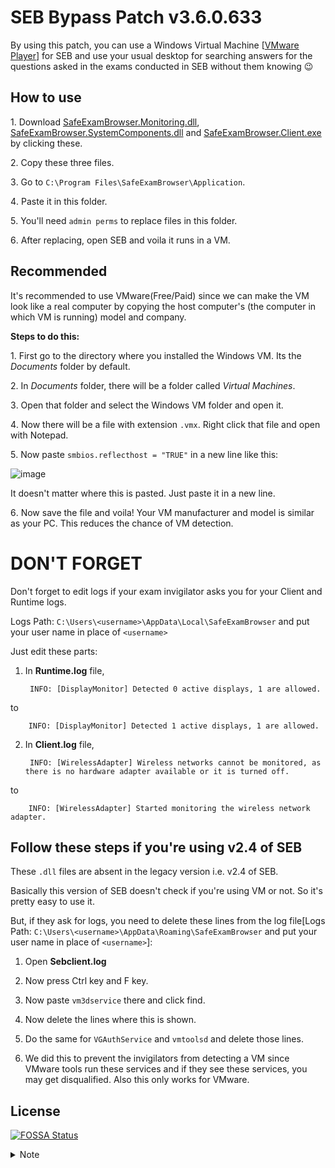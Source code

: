 # SEB Bypass Patch v3.6.0.633

By using this patch, you can use a Windows Virtual Machine [[VMware Player](https://www.vmware.com/go/getplayer-win)] for SEB and use your usual desktop for searching answers for the questions asked in the exams conducted in SEB without them knowing 😉




## How to use

1․ Download [SafeExamBrowser.Monitoring.dll](https://github.com/nxvvvv/safe-exam-browser-bypass/raw/main/SafeExamBrowser.Monitoring.dll), [SafeExamBrowser.SystemComponents.dll](https://github.com/nxvvvv/safe-exam-browser-bypass/raw/main/SafeExamBrowser.SystemComponents.dll) and [SafeExamBrowser.Client.exe](https://github.com/nxvvvv/safe-exam-browser-bypass/raw/main/SafeExamBrowser.Client.exe) by clicking these.

2․ Copy these three files.

3․ Go to `C:\Program Files\SafeExamBrowser\Application`.

4․ Paste it in this folder.

5․ You'll need `admin perms` to replace files in this folder.

6․ After replacing, open SEB and voila it runs in a VM.
## Recommended

It's recommended to use VMware(Free/Paid) since we can make the VM look like a real computer by copying the host computer's (the computer in which VM is running) model and company.

**Steps to do this:**

1․ First go to the directory where you installed the Windows VM. Its the *Documents* folder by default.

2․ In *Documents* folder, there will be a folder called *Virtual Machines*.

3․ Open that folder and select the Windows VM folder and open it.

4․ Now there will be a file with extension `.vmx`. Right click that file and open with Notepad.

5․ Now paste `smbios.reflecthost = "TRUE"` in a new line like this:

![image](https://user-images.githubusercontent.com/34748927/167270852-36b89b22-bb09-4633-9040-90bc29e64f75.png)

It doesn't matter where this is pasted. Just paste it in a new line.

6․ Now save the file and voila! Your VM manufacturer and model is similar as your PC. This reduces the chance of VM detection.

# DON'T FORGET

Don't forget to edit logs if your exam invigilator asks you for your Client and Runtime logs. 

Logs Path: `C:\Users\<username>\AppData\Local\SafeExamBrowser` and put your user name in place of `<username>`

Just edit these parts:
1. In **Runtime.log** file,

        
        INFO: [DisplayMonitor] Detected 0 active displays, 1 are allowed.

to

        INFO: [DisplayMonitor] Detected 1 active displays, 1 are allowed.

2. In **Client.log** file,

        
        INFO: [WirelessAdapter] Wireless networks cannot be monitored, as there is no hardware adapter available or it is turned off.

to

        INFO: [WirelessAdapter] Started monitoring the wireless network adapter.


## Follow these steps if you're using v2.4 of SEB
These `.dll` files are absent in the legacy version i.e. v2.4 of SEB.

Basically this version of SEB doesn't check if you're using VM or not. So it's pretty easy to use it.

But, if they ask for logs, you need to delete these lines from the log file[Logs Path: `C:\Users\<username>\AppData\Roaming\SafeExamBrowser`  and put your user name in place of `<username>`]:

1. Open **Sebclient.log**

2. Now press Ctrl key and F key.

3. Now paste `vm3dservice` there and click find.

4. Now delete the lines where this is shown.

5. Do the same for `VGAuthService` and `vmtoolsd` and delete those lines.

6. We did this to prevent the invigilators from detecting a VM since VMware tools run these services and if they see these services, you may get disqualified. Also this only works for VMware.

## License
[![FOSSA Status](https://app.fossa.com/api/projects/git%2Bgithub.com%2Fnxvvvv%2Fsafe-exam-browser-bypass.svg?type=small)](https://app.fossa.com/projects/git%2Bgithub.com%2Fnxvvvv%2Fsafe-exam-browser-bypass?ref=badge_small)

<details>
  <summary>Note</summary>

## Usage Disclaimer

This patch is provided for educational purposes only. The usage of this patch to circumvent exam regulations or engage in any form of cheating is strictly prohibited. The author and contributors of this patch are not responsible for any consequences or misuse of this information.

## Patches Disclaimer

The patches included in this repository were created by [nxvvvv](https://github.com/nxvvvv). However, it's important to note the following:

- The Safe Exam Browser itself is not developed or owned by [nxvvvv](https://github.com/nxvvvv).
- The patches provided in this repository are modifications made by [nxvvvv](https://github.com/nxvvvv) and are licensed separately.

## Patch Licensing

The patches in this repository are licensed under AGPL-3.0. You can find the details of the license in the [LICENSE](./LICENSE) file.

## Original Safe Exam Browser

The original Safe Exam Browser is not affiliated with [nxvvvv](https://github.com/nxvvvv), and its development and ownership are separate entities. For information about the original Safe Exam Browser, please refer to their official [repository](https://github.com/SafeExamBrowser/seb-win-refactoring).

</details>
